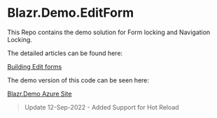 # Blazr.Demo.EditForm

This Repo contains the demo solution for Form locking and Navigation Locking.

The detailed articles can be found here:

[Building Edit forms](https://shauncurtis.github.io/articles/Building-Edit-Forms.html)

The demo version of this code can be seen here:

[Blazr.Demo Azure Site](https://blazr-demo.azurewebsites.net/)

>Update
> 12-Sep-2022 - Added Support for Hot Reload
